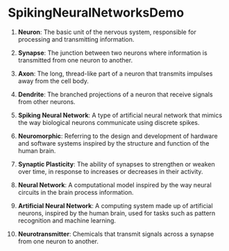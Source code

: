 # SpikingNeuralNetworksDemo

1. **Neuron**: The basic unit of the nervous system, responsible for processing and transmitting information.

2. **Synapse**: The junction between two neurons where information is transmitted from one neuron to another.

3. **Axon**: The long, thread-like part of a neuron that transmits impulses away from the cell body.

4. **Dendrite**: The branched projections of a neuron that receive signals from other neurons.

5. **Spiking Neural Network**: A type of artificial neural network that mimics the way biological neurons communicate using discrete spikes.

6. **Neuromorphic**: Referring to the design and development of hardware and software systems inspired by the structure and function of the human brain.

7. **Synaptic Plasticity**: The ability of synapses to strengthen or weaken over time, in response to increases or decreases in their activity.

8. **Neural Network**: A computational model inspired by the way neural circuits in the brain process information.

9. **Artificial Neural Network**: A computing system made up of artificial neurons, inspired by the human brain, used for tasks such as pattern recognition and machine learning.

10. **Neurotransmitter**: Chemicals that transmit signals across a synapse from one neuron to another.